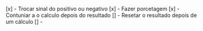 [x] - Trocar sinal do positivo ou negativo
[x] - Fazer porcetagem
[x] - Contuniar a o calculo depois do resultado
[] - Resetar o resultado depois de um cálculo
[] - 
